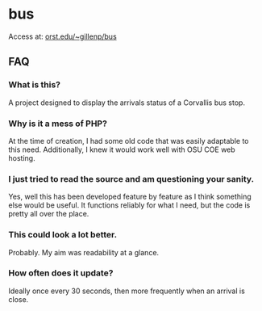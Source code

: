 # bus
Access at: [orst.edu/~gillenp/bus](http://orst.edu/~gillenp/bus)

## FAQ
### What is this?
A project designed to display the arrivals status of a Corvallis bus stop.

### Why is it a mess of PHP?
At the time of creation, I had some old code that was easily adaptable to this need.
Additionally, I knew it would work well with OSU COE web hosting.

### I just tried to read the source and am questioning your sanity.
Yes, well this has been developed feature by feature as I think something else would be useful.
It functions reliably for what I need, but the code is pretty all over the place.

### This could look a lot better.
Probably. My aim was readability at a glance.

### How often does it update?
Ideally once every 30 seconds, then more frequently when an arrival is close.
